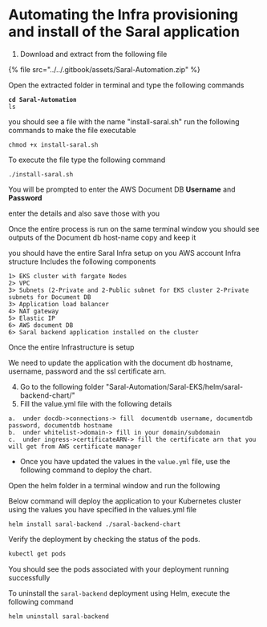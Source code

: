 # Automating the Infra provisioning and install of the Saral application



1. Download and extract from the following file

{% file src="../../.gitbook/assets/Saral-Automation.zip" %}

Open the extracted folder in terminal and type the following commands



<pre><code><strong>cd Saral-Automation
</strong>ls
</code></pre>

you should see a file with the name "install-saral.sh" run the following commands to make the file executable

```
chmod +x install-saral.sh
```

To execute the file type the following command

```
./install-saral.sh
```

You will be prompted to enter the AWS Document DB **Username** and **Password**

enter the details and also save those with you

Once the entire process is run  on the same terminal window you should see outputs of the Document db host-name copy and keep it

you should have the entire Saral Infra setup on you AWS account  Infra structure Includes the following components

```
1> EKS cluster with fargate Nodes
2> VPC
3> Subnets (2-Private and 2-Public subnet for EKS cluster 2-Private subnets for Document DB
3> Application load balancer
4> NAT gateway
5> Elastic IP
6> AWS document DB
6> Saral backend application installed on the cluster
```

Once the entire Infrastructure is setup

We need to update the application with the document db hostname, username, password and the ssl certificate arn.&#x20;

4. Go to the following folder  "Saral-Automation/Saral-EKS/helm/saral-backend-chart/"
5. Fill the value.yml file with the following details &#x20;

```
a.  under docdb->connections-> fill  documentdb username, documentdb password, documentdb hostname
b.  under whitelist->domain-> fill in your domain/subdomain 
c.  under ingress->certificateARN-> fill the certificate arn that you will get from AWS certificate manager
```

* Once you have updated the values in the `value.yml` file, use the following command to deploy the chart.

Open the helm folder in a terminal window and run the following&#x20;

Below command will deploy the application to your Kubernetes cluster using the values you have specified in the values.yml file

```
helm install saral-backend ./saral-backend-chart
```

Verify the deployment by checking the status of the pods.

```bash
kubectl get pods
```

You should see the pods associated with your deployment running successfully

To uninstall the `saral-backend` deployment using Helm, execute the following command

```
helm uninstall saral-backend
```

